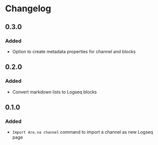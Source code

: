 # Changelog

## 0.3.0
### Added
- Option to create metadata properties for channel and blocks

## 0.2.0
### Added
- Convert markdown lists to Logseq blocks

## 0.1.0
### Added
- `Import Are.na channel` command to import a channel as new Logseq page
